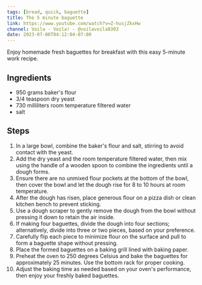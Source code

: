 ```yaml
---
tags: [bread, quick, baguette]
title: The 5 minute baguette
link: https://www.youtube.com/watch?v=Z-husjZkxHw
channel: Voila - Voila! - @voilavoila8303
date: 2023-07-06T04:12:04-07:00
---
```

Enjoy homemade fresh baguettes for breakfast with this easy 5-minute work recipe.
## Ingredients
- 950 grams baker's flour
- 3/4 teaspoon dry yeast
- 730 milliliters room temperature filtered water
- salt

## Steps
1. In a large bowl, combine the baker's flour and salt, stirring to avoid contact with the yeast.
2. Add the dry yeast and the room temperature filtered water, then mix using the handle of a wooden spoon to combine the ingredients until a dough forms.
3. Ensure there are no unmixed flour pockets at the bottom of the bowl, then cover the bowl and let the dough rise for 8 to 10 hours at room temperature.
4. After the dough has risen, place generous flour on a pizza dish or clean kitchen bench to prevent sticking.
5. Use a dough scraper to gently remove the dough from the bowl without pressing it down to retain the air inside.
6. If making four baguettes, divide the dough into four sections; alternatively, divide into three or two pieces, based on your preference.
7. Carefully flip each piece to minimize flour on the surface and pull to form a baguette shape without pressing.
8. Place the formed baguettes on a baking grill lined with baking paper.
9. Preheat the oven to 250 degrees Celsius and bake the baguettes for approximately 25 minutes. Use the bottom rack for proper cooking.
10. Adjust the baking time as needed based on your oven's performance, then enjoy your freshly baked baguettes.